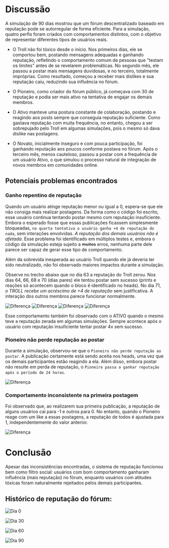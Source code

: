 # Discussão
A simulação de 90 dias mostrou que um fórum descentralizado baseado em reputação pode se autorregular de forma eficiente. Para a simulação, quatro perfis foram criados com comportamentos distintos, com o objetivo de representar diferentes tipos de usuários reais.

* O Troll não foi tóxico desde o início. Nos primeiros dias, ele se comportou bem, postando mensagens adequadas e ganhando reputação, refletindo o comportamento comum de pessoas que "testam os limites" antes de se revelarem problemáticas. No segundo mês, ele passou a postar mais mensagens duvidosas, e no terceiro, totalmente impróprias. Como resultado, começou a receber mais dislikes e sua reputação caiu, reduzindo sua influência no fórum.

* O Pioneiro, como criador do fórum público, já começava com 30 de reputação e podia ser mais ativo na tentativa de engajar os demais membros.
  
* O Ativo manteve uma postura constante de colaboração, postando e reagindo aos posts sempre que conseguia reputação suficiente. Como gastava reputação com muita frequência, no entanto, chegou a ser sobrepujado pelo Troll em algumas simulações, pois o mesmo só dava dislike nas postagens.

* O Novato, inicialmente inseguro e com pouca participação, foi ganhando reputação aos poucos conforme postava no fórum. Após o terceiro mês, menos cauteloso, passou a postar com a frequência de um usuário Ativo, o que simulou o processo natural de integração de novos membros em comunidades online.

## Potenciais problemas encontrados

### Ganho repentino de reputação

Quando um usuário atinge reputação menor ou igual a 0, espera-se que ele não consiga mais realizar postagens. Da forma como o código foi escrito, esse usuário continua tentando postar mesmo com reputação insuficiente. Embora o esperado fosse que essas publicações ficassem simplesmente bloqueadas, `na quarta tentativa o usuário ganha +4 de reputação do nada`, sem interações envolvidas. *A reputação dos demais usuários não é afetada*.
Esse problema foi identificado em múltiplos testes e, embora o código da simulação esteja sujeito a ~~muitos~~ erros, nenhuma parte dele parece ser capaz de gerar esse tipo de comportamento.

Além da sobrevida inesperada ao usuário Troll quando ele já deveria ter sido neutralizado, não foi observado maiores impactos durante a simulação.

Observe no trecho abaixo que no dia 63 a reputação do Troll zerou. Nos dias 64, 66, 68 e 70 (dias pares) ele tentou postar sem sucesso (prints e reações só acontecem quando o bloco é identificado no heads). No dia 71, *o TROLL recebe um acréscimo de +4 de reputação* sem justificativa. A interação dos outros membros parece funcionar normalmente. 

![Diferença](prints/print_dif_acrescimo1.jpg)
![Diferença](prints/print_dif_acrescimo2.jpg)
![Diferença](prints/print_dif_acrescimo3.jpg)
![Diferença](prints/print_dif_acrescimo4.jpg)

Esse comportamento também foi observado com o ATIVO quando o mesmo teve a reputação zerada em algumas simulações. Sempre acontece após o usuário com reputação insuficiente tentar postar 4x sem sucesso.

### Pioneiro não perde reputação ao postar

Durante a simulação, observou-se que o `Pioneiro não perde reputação ao postar`.
A publicação certamente está sendo aceita nos heads, uma vez que os demais participantes estão reagindo a ela.
Além disso, embora postar não resulte em perda de reputação, o `Pioneiro passa a ganhar reputação após o período de 24 horas`. 

![Diferença](prints/print_dif_pio.jpg)

### Comportamento inconsistente na primeira postagem

Foi observado que, ao realizarem sua primeira publicação, a reputação de alguns usuários cai para -1 e outros para 0. No entanto, quando o Pioneiro reage com um like a essas postagens, a reputação de todos é ajustada para 1, independentemente do valor anterior.

![Diferença](prints/print_dif_inicial.jpg)

# Conclusão
Apesar das inconsistências encontradas, o sistema de reputação funcionou bem como filtro social: usuários com bom comportamento ganharam influência (mais reputação) no fórum, enquanto usuários com atitudes tóxicas foram naturalmente rejeitados pelos demais participantes.

## Histórico de reputação do fórum:

![Dia 0](prints/dia_00.jpg)

![Dia 30](prints/dia_030.jpg)

![Dia 60](prints/dia_060.jpg)

![Dia 90](prints/dia_090.jpg)
